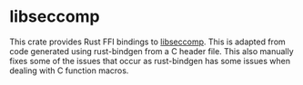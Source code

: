 # libseccomp

This crate provides Rust FFI bindings to [libseccomp](https://github.com/seccomp/libseccomp). This is adapted from code generated using rust-bindgen from a C header file. This also manually fixes some of the issues that occur as rust-bindgen has some issues when dealing with C function macros.
